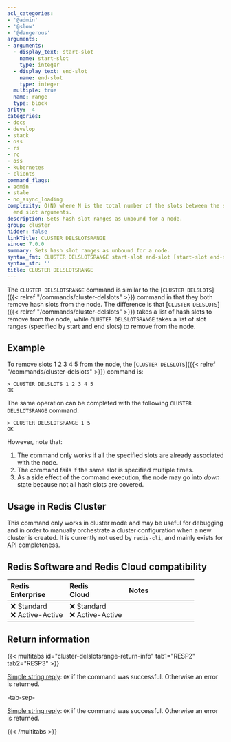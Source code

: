 ```yaml
---
acl_categories:
- '@admin'
- '@slow'
- '@dangerous'
arguments:
- arguments:
  - display_text: start-slot
    name: start-slot
    type: integer
  - display_text: end-slot
    name: end-slot
    type: integer
  multiple: true
  name: range
  type: block
arity: -4
categories:
- docs
- develop
- stack
- oss
- rs
- rc
- oss
- kubernetes
- clients
command_flags:
- admin
- stale
- no_async_loading
complexity: O(N) where N is the total number of the slots between the start slot and
  end slot arguments.
description: Sets hash slot ranges as unbound for a node.
group: cluster
hidden: false
linkTitle: CLUSTER DELSLOTSRANGE
since: 7.0.0
summary: Sets hash slot ranges as unbound for a node.
syntax_fmt: CLUSTER DELSLOTSRANGE start-slot end-slot [start-slot end-slot ...]
syntax_str: ''
title: CLUSTER DELSLOTSRANGE
---
```

The `CLUSTER DELSLOTSRANGE` command is similar to the [`CLUSTER DELSLOTS`]({{< relref "/commands/cluster-delslots" >}}) command in that they both remove hash slots from the node.
The difference is that [`CLUSTER DELSLOTS`]({{< relref "/commands/cluster-delslots" >}}) takes a list of hash slots to remove from the node, while `CLUSTER DELSLOTSRANGE` takes a list of slot ranges (specified by start and end slots) to remove from the node.

## Example

To remove slots 1 2 3 4 5 from the node, the [`CLUSTER DELSLOTS`]({{< relref "/commands/cluster-delslots" >}}) command is:

    > CLUSTER DELSLOTS 1 2 3 4 5
    OK

The same operation can be completed with the following `CLUSTER DELSLOTSRANGE` command:

    > CLUSTER DELSLOTSRANGE 1 5
    OK

However, note that:

1. The command only works if all the specified slots are already associated with the node.
2. The command fails if the same slot is specified multiple times.
3. As a side effect of the command execution, the node may go into *down* state because not all hash slots are covered.

## Usage in Redis Cluster

This command only works in cluster mode and may be useful for
debugging and in order to manually orchestrate a cluster configuration
when a new cluster is created. It is currently not used by `redis-cli`,
and mainly exists for API completeness.

## Redis Software and Redis Cloud compatibility

| Redis<br />Enterprise | Redis<br />Cloud | <span style="min-width: 9em; display: table-cell">Notes</span> |
|:----------------------|:-----------------|:------|
| <span title="Not supported">&#x274c; Standard</span><br /><span title="Not supported"><nobr>&#x274c; Active-Active</nobr></span> | <span title="Not supported">&#x274c; Standard</span><br /><span title="Not supported"><nobr>&#x274c; Active-Active</nobr></span> |  |

## Return information

{{< multitabs id="cluster-delslotsrange-return-info" 
    tab1="RESP2" 
    tab2="RESP3" >}}

[Simple string reply](../../develop/reference/protocol-spec#simple-strings): `OK` if the command was successful. Otherwise an error is returned.

-tab-sep-

[Simple string reply](../../develop/reference/protocol-spec#simple-strings): `OK` if the command was successful. Otherwise an error is returned.

{{< /multitabs >}}
